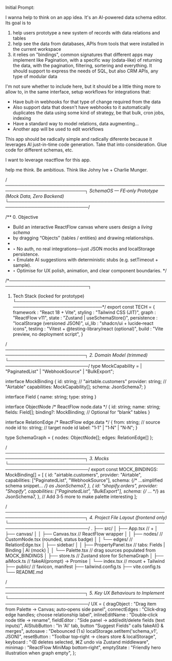 Initial Prompt:

I wanna help to think on an app idea. It's an AI-powered data schema editor. Its goal is to

1) help users prototype a new system of records with data relations and tables 
2) help see the data from databases, APIs from tools that were installed in the current workspace
3) it relies on "bindings", common signatures that different apps may implement like Pagination, with a specific way (odata-like) of returning the data, with the pagination, filtering, sortering and everything. It should support to express the needs of SQL, but also CRM APIs, any type of modular data

I'm not sure whether to include here, but it should be a little thing more to allow to, in the same interface, setup workflows for integrations that:
- Have bult-in webhooks for that type of change required from the data
- Also support data that doesn't have webhooks to it automatically duplicates the data using some kind of strategy, be that bulk, cron jobs, indexing
- Have a standard way to model relations, data augmenting...
- Another app will be used to edit workflows

This app should be radically simple and radically diferente because it leverages AI just-in-time code generation. Take that into consideration. Glue code for different schemas, etc. 

I want to leverage reactflow for this app. 

help me think. Be ambitious. Think like Johny Ive + Charlie Munger.


/*───────────────────────────────────────────────────────────────────────────┐
  SchemaOS — FE‑only Prototype (Mock Data, Zero Backend)
 └───────────────────────────────────────────────────────────────────────────*/

/** 0. Objective
 * Build an interactive ReactFlow canvas where users design a *living schema*
 * by dragging “Objects” (tables / entities) and drawing relationships.
 *
 * ‣ No auth, no real integrations—just JSON mocks and localStorage persistence.
 * ‣ Emulate AI suggestions with deterministic stubs (e.g. setTimeout + sample).
 * ‣ Optimise for UX polish, animation, and clear component boundaries.
 */

/*───────────────────────────────────────────────────────────────────────────┐
  1. Tech Stack (locked for prototype)
 └───────────────────────────────────────────────────────────────────────────*/
export const TECH = {
  framework   : "React 18 + Vite",
  styling     : "Tailwind CSS (JIT)",
  graph       : "ReactFlow v11",
  state       : "Zustand  | useSchemaStore()",
  persistence : "localStorage (versioned JSON)",
  ui_lib      : "shadcn/ui  +   lucide‑react icons",
  testing     : "Vitest + @testing-library/react (optional)",
  build       : "Vite preview, no deployment script",
}

/*───────────────────────────────────────────────────────────────────────────┐
  2. Domain Model (trimmed)
 └───────────────────────────────────────────────────────────────────────────*/
type MockCapability =
  | "PaginatedList"
  | "WebhookSource"
  | "BulkExport";

interface MockBinding {
  id: string;                   // "airtable.customers"
  provider: string;             // "Airtable"
  capabilities: MockCapability[];
  schema: JsonSchema7;
}

interface Field { name: string; type: string }

interface ObjectNode /* ReactFlow node.data */ {
  id: string;
  name: string;
  fields: Field[];
  binding?: MockBinding;        // Optional for “blank” tables
}

interface RelationEdge /* ReactFlow edge.data */ {
  from: string;                 // source node id
  to: string;                   // target node id
  label: "1‑1" | "1‑N" | "N‑N";
}

type SchemaGraph = { nodes: ObjectNode[]; edges: RelationEdge[] };

/*───────────────────────────────────────────────────────────────────────────┐
  3. Mocks
 └───────────────────────────────────────────────────────────────────────────*/
export const MOCK_BINDINGS: MockBinding[] = [
  {
    id: "airtable.customers",
    provider: "Airtable",
    capabilities: ["PaginatedList", "WebhookSource"],
    schema: {/* …simplified schema snippet… */} as JsonSchema7,
  },
  {
    id: "shopify.orders",
    provider: "Shopify",
    capabilities: ["PaginatedList", "BulkExport"],
    schema: {/* … */} as JsonSchema7,
  },
  // Add 3‑5 more to make palette interesting
];

/*───────────────────────────────────────────────────────────────────────────┐
  4. Project File Layout (frontend only)
 └───────────────────────────────────────────────────────────────────────────*/
.
├── src/
│   ├── App.tsx               // <Canvas /> + <SidePanel />
│   ├── canvas/
│   │   ├── Canvas.tsx        // ReactFlow wrapper
│   │   ├── nodes/            // CustomNode.tsx (rounded, status badge)
│   │   └── edges/            // RelationEdge.tsx
│   ├── sidebar/
│   │   ├── PropertyPanel.tsx // tabs: Fields | Binding | AI (mock)
│   │   └── Palette.tsx       // drag sources populated from MOCK_BINDINGS
│   ├── store.ts              // Zustand store for SchemaGraph
│   ├── aiMock.ts             // fakeAI(prompt) → Promise<suggestions>
│   └── index.tsx             // mount + Tailwind
├── public/                   // favicon, manifest
├── tailwind.config.ts
├── vite.config.ts
└── README.md

/*───────────────────────────────────────────────────────────────────────────┐
  5. Key UX Behaviours to Implement
 └───────────────────────────────────────────────────────────────────────────*/
UX = {
  dragObject      : "Drag item from Palette → Canvas; auto‑opens side panel",
  connectEdges    : "Click‑drag edge handles; choose relationship label",
  inlineEditName  : "Double‑click node title → rename",
  fieldEditor     : "Side panel → add/edit/delete fields (text inputs)",
  AIStubButton    : "In 'AI' tab, button “Suggest Fields” calls fakeAI() & merges",
  autosave        : "Debounced (1 s) localStorage.setItem('schema_v1', JSON)",
  resetButton     : "Toolbar top‑right → clears store & localStorage",
  keyboard        : "⌫ deletes selected, ⌘Z undo via Zustand middleware",
  minimap         : "ReactFlow MiniMap bottom‑right",
  emptyState      : "Friendly hero illustration when graph empty",
};
